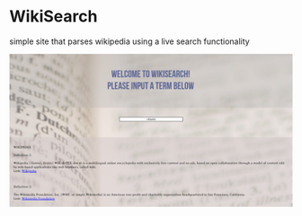 # WikiSearch
simple site that parses wikipedia using a live search functionality



![alt text](https://raw.githubusercontent.com/Hsuirad/WikiSearch/master/github.png)
